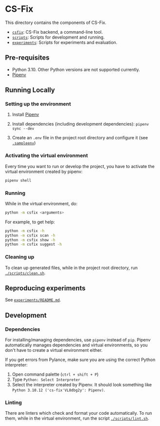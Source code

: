 # CS-Fix

This directory contains the components of CS-Fix.

* [`csfix`](./csfix/): CS-Fix backend, a command-line tool.
* [`scripts`](./scripts/): Scripts for development and running.
* [`experiments`](./experiments/): Scripts for experiments and evaluation.

## Pre-requisites

* Python 3.10. Other Python versions are not supported currently.
* [Pipenv](https://pipenv.pypa.io/en/latest/installation.html)

## Running Locally

### Setting up the environment

1. Install [Pipenv](https://pipenv.pypa.io/en/latest/installation.html)

2. Install dependencies (including development dependencies): `pipenv sync --dev`

3. Create an `.env` file in the project root directory and configure it (see [`.sampleenv`](./.sampleenv))

### Activating the virtual environment

Every time you want to run or develop the project, you have to activate the virtual environment created by pipenv:

```sh
pipenv shell
```

### Running

While in the virtual environment, do:
```sh
python -m csfix <arguments>
```

For example, to get help:
```sh
python -m csfix -h
python -m csfix scan -h
python -m csfix show -h
python -m csfix suggest -h
```

### Cleaning up

To clean up generated files, while in the project root directory, run [`./scripts/clean.sh`](./scripts/clean.sh).

## Reproducing experiments

See [`experiments/README.md`](./experiments/README.md).

## Development

### Dependencies

For installing/managing dependencies, use `pipenv` instead of `pip`. Pipenv automatically manages dependencies and virtual environments, so you don't have to create a virtual environment either.

If you get errors from Pylance, make sure you are using the correct Python interpreter:
1. Open command palette (`ctrl + shift + P`)
2. Type `Python: Select Interpreter`
3. Select the interpreter created by Pipenv. It should look something like `Python 3.10.12 ('cs-fix'VL8dbg2y': Pipenv)`.

### Linting

There are linters which check and format your code automatically. To run them, while in the virtual environment, run the script [`./scripts/lint.sh`](./scripts/lint.sh).
